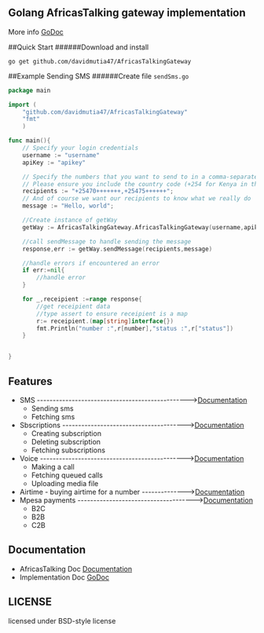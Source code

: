 ## Golang AfricasTalking gateway implementation

More info [GoDoc](http://godoc.org/github.com/davidmutia47/AfricasTalkingGateway)

##Quick Start
######Download and install

    go get github.com/davidmutia47/AfricasTalkingGateway

##Example Sending SMS
######Create file `sendSms.go`
```go
package main

import (
	"github.com/davidmutia47/AfricasTalkingGateway"
	"fmt"
	)

func main(){
    // Specify your login credentials
    username := "username"
    apiKey := "apikey"

    // Specify the numbers that you want to send to in a comma-separated list
    // Please ensure you include the country code (+254 for Kenya in this case)
    recipients := "+25470+++++++,+25475++++++";
    // And of course we want our recipients to know what we really do
    message := "Hello, world";

    //Create instance of getWay
    getWay := AfricasTalkingGateway.AfricasTalkingGateway(username,apikey)

    //call sendMessage to handle sending the message
    response,err := getWay.sendMessage(recipients,message)

    //handle errors if encountered an error
    if err:=nil{
    	//handle error
    }

    for _,receipient :=range response{
    	//get receipient data
    	//type assert to ensure receipient is a map
    	r:= receipient.(map[string]interface{})
    	fmt.Println("number :",r[number],"status :",r["status"])
    }


}
```


## Features

* SMS ------------------------------------------------>[Documentation](http://docs.africastalking.com/sms)
    *   Sending sms
    *   Fetching sms 
* Sbscriptions --------------------------------------->[Documentation](http://docs.africastalking.com/subscriptions)
    *   Creating subscription
    *   Deleting subscription
    *   Fetching  subscriptions 
* Voice ---------------------------------------------->[Documentation](http://docs.africastalking.com/voice)
    *   Making a call
    *   Fetching queued calls
    *   Uploading media file
* Airtime - buying airtime for a number -------------->[Documentation](http://docs.africastalking.com/airtime)
* Mpesa payments ------------------------------------->[Documentation](http://docs.africastalking.com/payments)
    *   B2C
    *   B2B
    *   C2B

## Documentation

* AfricasTalking Doc [Documentation](http://docs.africastalking.com)
* Implementation Doc [GoDoc](http://godoc.org/github.com/davidmutia47/AfricasTalkingGateway)

## LICENSE

licensed under BSD-style license

